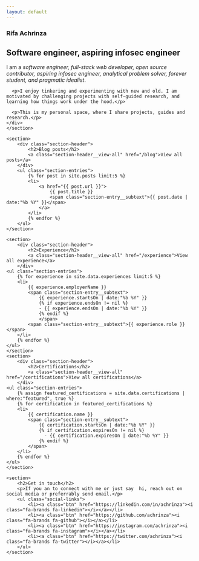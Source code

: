 ```yaml
---
layout: default
---
```


<div>
<article itemprop="mainContentOfPage">
  <section>
    <div class="h-card">
      <h1 class="p-name name">Rifa Achrinza</h1>
	  <h2 class="p-role roles">Software engineer, aspiring infosec engineer</h2>
	  <p class="short-intro">I am a <i>software engineer, full-stack web developer, open source contributor, aspiring infosec engineer, analytical problem solver, forever student, and pragmatic idealist</i>.</p>
	  
	  <p>I enjoy tinkering and experimenting with new and old. I am motivated by challenging projects with self-guided research, and learning how things work under the hood.</p>
	  
	  <p>This is my personal space, where I share projects, guides and research.</p>
    </div>
    </section>
	
	<section>
		<div class="section-header">
			<h2>Blog posts</h2>
			<a class="section-header__view-all" href="/blog">View all posts</a>
		</div>
		<ul class="section-entries">
			{% for post in site.posts limit:5 %}
			<li>
				<a href="{{ post.url }}">
					{{ post.title }}
					<span class="section-entry__subtext">{{ post.date | date:"%b %Y" }}</span>
				</a>
			</li>
			{% endfor %}
		</ul>
	</section>
	
	<section>
		<div class="section-header">
			<h2>Experience</h2>
			<a class="section-header__view-all" href="/experience">View all experience</a>
		</div>
	<ul class="section-entries">
		{% for experience in site.data.experiences limit:5 %}
		<li>
		    {{ experience.employerName }}
			<span class="section-entry__subtext">
				{{ experience.startsOn | date:"%b %Y" }}
				{% if experience.endsOn != nil %}
				- {{ experience.endsOn | date:"%b %Y" }}
				{% endif %}
				</span>
			<span class="section-entry__subtext">{{ experience.role }}</span>
		</li>
		{% endfor %}
	</ul>
	</section>
	<section>
		<div class="section-header">
			<h2>Certifications</h2>
			<a class="section-header__view-all" href="/certifications">View all certifications</a>
		</div>
	<ul class="section-entries">
		{% assign featured_certifications = site.data.certifications | where:"featured", true %}
		{% for certification in featured_certifications %}
		<li>
			{{ certification.name }}
			<span class="section-entry__subtext">
				{{ certification.startsOn | date:"%b %Y" }}
				{% if certification.expiresOn != nil %}
				  - {{ certification.expiresOn | date:"%b %Y" }}
			    {% endif %}
	        </span>
		</li>
		{% endfor %}
	</ul>
	</section>
	
	<section>
        <h2>Get in touch</h2>
		<p>If you an to connect with me or just say  hi, reach out on social media or preferrably send email.</p>
        <ul class="social-links">
			<li><a class="btn" href="https://linkedin.com/in/achrinza"><i class="fa-brands fa-linkedin"></i></a></li>
			<li><a class="btn" href="https://github.com/achrinza"><i class="fa-brands fa-github"></i></a></li>
			<li><a class="btn" href="https://instagram.com/achrinza"><i class="fa-brands fa-instagram"></i></a></li>
			<li><a class="btn" href="https://twitter.com/achrinza"><i class="fa-brands fa-twitter"></i></a></li>
		</ul>
    </section>
  </article>
</div>

